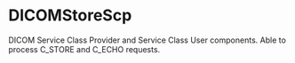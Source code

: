 # DICOMStoreScp
DICOM Service Class Provider and Service Class User components. 
Able to process C_STORE and C_ECHO requests.
